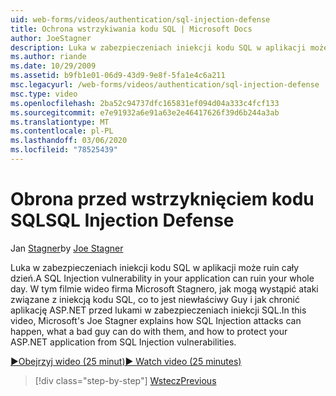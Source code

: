```yaml
---
uid: web-forms/videos/authentication/sql-injection-defense
title: Ochrona wstrzykiwania kodu SQL | Microsoft Docs
author: JoeStagner
description: Luka w zabezpieczeniach iniekcji kodu SQL w aplikacji może ruin cały dzień. W tym filmie wideo firma Microsoft Stagnere, w jaki sposób ataki iniekcji SQL mogą Happ...
ms.author: riande
ms.date: 10/29/2009
ms.assetid: b9fb1e01-06d9-43d9-9e8f-5fa1e4c6a211
msc.legacyurl: /web-forms/videos/authentication/sql-injection-defense
msc.type: video
ms.openlocfilehash: 2ba52c94737dfc165831ef094d04a333c4fcf133
ms.sourcegitcommit: e7e91932a6e91a63e2e46417626f39d6b244a3ab
ms.translationtype: MT
ms.contentlocale: pl-PL
ms.lasthandoff: 03/06/2020
ms.locfileid: "78525439"
---
```

# <a name="sql-injection-defense"></a><span data-ttu-id="769ad-104">Obrona przed wstrzyknięciem kodu SQL</span><span class="sxs-lookup"><span data-stu-id="769ad-104">SQL Injection Defense</span></span>

<span data-ttu-id="769ad-105">Jan [Stagner](https://github.com/JoeStagner)</span><span class="sxs-lookup"><span data-stu-id="769ad-105">by [Joe Stagner](https://github.com/JoeStagner)</span></span>

<span data-ttu-id="769ad-106">Luka w zabezpieczeniach iniekcji kodu SQL w aplikacji może ruin cały dzień.</span><span class="sxs-lookup"><span data-stu-id="769ad-106">A SQL Injection vulnerability in your application can ruin your whole day.</span></span> <span data-ttu-id="769ad-107">W tym filmie wideo firma Microsoft Stagnero, jak mogą wystąpić ataki związane z iniekcją kodu SQL, co to jest niewłaściwy Guy i jak chronić aplikację ASP.NET przed lukami w zabezpieczeniach iniekcji SQL.</span><span class="sxs-lookup"><span data-stu-id="769ad-107">In this video, Microsoft's Joe Stagner explains how SQL Injection attacks can happen, what a bad guy can do with them, and how to protect your ASP.NET application from SQL Injection vulnerabilities.</span></span>

[<span data-ttu-id="769ad-108">&#9654;Obejrzyj wideo (25 minut)</span><span class="sxs-lookup"><span data-stu-id="769ad-108">&#9654; Watch video (25 minutes)</span></span>](https://channel9.msdn.com/Blogs/ASP-NET-Site-Videos/sql-injection-defense)

> [!div class="step-by-step"]
> [<span data-ttu-id="769ad-109">Wstecz</span><span class="sxs-lookup"><span data-stu-id="769ad-109">Previous</span></span>](creating-inactive-users.md)
